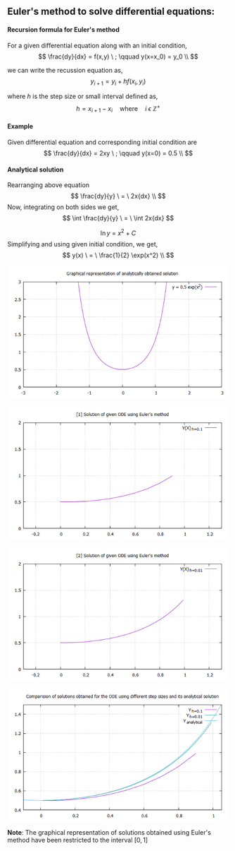 ## Euler's method to solve differential equations:

#### Recursion formula for Euler's method 

For a given differential equation along with an initial condition,
$$
\frac{dy}{dx} = f(x,y) \ ; \qquad y(x=x_0) = y_0 \\
$$

we can write the recussion equation as,
$$
y_{i+1} = y_i + h f(x_i, y_i)
$$

where $h$ is the step size or small interval defined as,
$$
    h = x_{i+1} - x_i \quad \text{where} \quad i \ \epsilon \ \mathbb{Z^+} 
$$

#### Example
Given differential equation and corresponding initial condition are 
$$
\frac{dy}{dx} = 2xy \ ; \qquad y(x=0) = 0.5 \\
$$

#### Analytical solution

Rearranging above equation
$$
\frac{dy}{y} \ = \ 2x{dx} \\
$$ 
Now, integrating on both sides we get,
$$
\int \frac{dy}{y} \ = \ \int 2x{dx} 
$$ 

$$
    \ln{y} \ = \ x^2 + C
$$
Simplifying and using given initial condition, we get,
$$
y(x) \ = \ \frac{1}{2} \exp(x^2) \\
$$

![Analytical Solution](analytical.png)

![Solution for step size h = 0.1](euler1.png)

![Solution for step size h = 0.01](euler2.png)

![Comparision of analytical solution and solutions obtained by Euler's method](euler_comparision.png)


**Note**: The graphical representation of solutions obtained using Euler's method have been restricted to the interval $[0,1]$